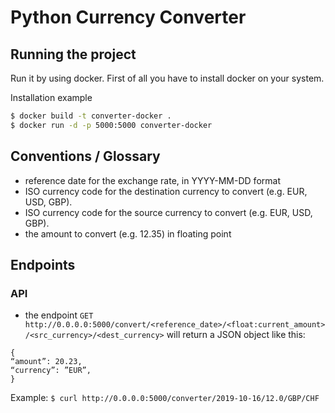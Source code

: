 # Python Currency Converter
## Running the project

Run it by using docker.
First of all you have to install docker on your system.


Installation example
```sh
$ docker build -t converter-docker .
$ docker run -d -p 5000:5000 converter-docker
```

## Conventions / Glossary 

- reference date for the exchange rate, in YYYY-MM-DD format
- ISO currency code for the destination currency to convert (e.g. EUR,
USD, GBP).
-  ISO currency code for the source currency to convert (e.g. EUR,
USD, GBP).
- the amount to convert (e.g. 12.35) in floating point

## Endpoints
### API
- the endpoint 
`GET http://0.0.0.0:5000/convert/<reference_date>/<float:current_amount>/<src_currency>/<dest_currency>` 
will return a JSON object like this:
```
{
“amount”: 20.23,
“currency”: ”EUR”,
}
```

Example:
`$ curl http://0.0.0.0:5000/converter/2019-10-16/12.0/GBP/CHF`
